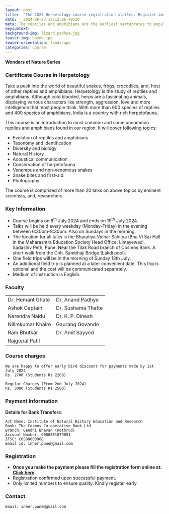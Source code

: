 ```yaml
---
layout: post
title:  "The 2024 Herpetology course registration started. Register immediately to book your place."
date:   2024-06-23 17:12:06 +0530
meta: The reptiles and amphibians are the earliest vertebrates to populate the land. This course conducted by eminent experts on reptiles and amphibians is a great introduction to the fantastic variety of snakes, lizards, frogs, crocodiles and other herpetofauna that inhabits our region. The course includes field visits on weekends for first hand primer and presentations covering variety of topics from identification to evolution. The course is open to all and will be conducted between 8th July - 19th July 2024 at the Bharatiya Vichar Sahitya Hall, Limayewadi, Sadashiv Peth, Pune.
keysubtext:
background-img: lizard_padhye.jpg
teaser-img: bpvmk.jpg
teaser-orientation: landscape
categories: course
---
```


**Wonders of Nature Series**

### Certificate Course in Herpetology

Take a peek into the world of beautiful snakes, frogs, crocodiles, and, host of other
reptiles and amphibians. Herpetology is the study of reptiles and amphibians.
Although cold blooded, herps are a fascinating animals, displaying various
characters like strength, aggression, love and more intelligence that most
people think. With more than 600 species of reptiles and 400 species of
amphibians, India is a country with rich herpetofauna.

This course is an introduction to most common and some uncommon reptiles and
amphibians found in our region. It will cover following topics:

+ Evolution of reptiles and amphibians
+ Taxonomy and identification
+ Diversity and biology
+ Natural History
+ Acoustical communication
+ Conservation of herpetofauna
+ Venomous and non-venomous snakes
+ Snake bites and first-aid
+ Photography

The course is comprised of more than 20 talks on above topics by eminent
scientists, and, researchers.


### Key Information ###
+ Course begins on 8<sup>th</sup> July 2024 and ends on 19<sup>th</sup> July 2024.
+ Talks will be held every weekday (Monday-Friday) in the evening between 6:30pm-8:30pm. Also on Sundays in the morning.
+ The location for all talks is the Bharatiya Vichar Sahitya (Bha Vi Sa) Hall in the Maharashtra Education Society Head Office, Limayewadi, Sadashiv Peth, Pune. Near the Tilak Road branch of Cosmos Bank. A short walk from the Chh. Sambhaji Bridge (Lakdi pool).
+ One field trips will be in the morning of Sunday 13th July.
+ An additional field trip is planned at a later convenient date. This trip is optional and the cost will be communicated separately.
+ Medium of instruction is English.


### Faculty
<table class="table table-striped">
    <tr>
    <td>Dr. Hemant Ghate</td>
    <td>Dr. Anand Padhye</td>
    </tr> <tr>
    <td>Ashok Captain</td>
    <td>Dr. Sushama Thatte</td>
    </tr> <tr>
    <td>Narendra Naidu</td>
    <td>Dr. K. P. Dinesh</td>
    </tr> <tr>
    <td>Nilimkumar Khaire</td>
    <td>Gaurang Govande</td>
    </tr>
    <tr>
    <td>Ram Bhutkar</td>
    <td>Dr. Amit Sayyed</td>
    </tr> <tr>
    <td>Rajgopal Patil</td>
    </tr>
</table>

### Course charges

    We are happy to offer early bird discount for payments made by 1st July 2024
    Rs. 2700 (Students Rs 2200)

    Regular Charges (From 2nd July 2024)
    Rs. 3000 (Students Rs 2500)


### Payment Information

**Details for Bank Transfers**:

    A/C Name: Institute of Natural History Education and Research
    Bank: The Cosmos Co-operative Bank Ltd
    Branch: Gandhi Bhavan (Kothrud)
    Account Number: 9080501079851
    IFSC: COSB0000908
    Email id: inher.pune@gmail.com


### Registration
+ **Once you make the payment please fill the registration form online at: [Click here](https://forms.gle/xS7YuiyF2x7LQHNw8)**
+ Registration confirmed upon successful payment.
+ Only limited numbers to ensure quality. Kindly register early.

### Contact
    Email: inher.pune@gmail.com
